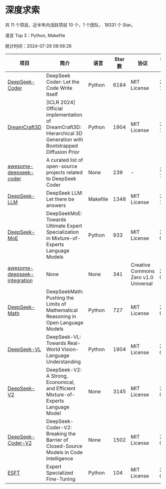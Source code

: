 # 深度求索

共 11 个项目，近半年内活跃项目 10 个，1 个团队， 18331 个 Star。

语言 Top 3：Python, Makefile

统计时间：2024-07-28 08:06:26

| 项目 | 简介 | 语言 | Star 数 | 协议 | 创建时间 | 最后更新时间 | 最后提交时间 |
| --- | --- | --- | --- | --- | --- | --- | --- |
| [DeepSeek-Coder](https://github.com/deepseek-ai/DeepSeek-Coder) | DeepSeek Coder: Let the Code Write Itself | Python | 6184 | MIT License | 2023-10-20 | 2024-07-27 | 2024-05-21 |
| [DreamCraft3D](https://github.com/deepseek-ai/DreamCraft3D) | [ICLR 2024] Official implementation of DreamCraft3D: Hierarchical 3D Generation with Bootstrapped Diffusion Prior | Python | 1904 | MIT License | 2023-10-23 | 2024-07-27 | 2024-06-09 |
| [awesome-deepseek-coder](https://github.com/deepseek-ai/awesome-deepseek-coder) | A curated list of open-source projects related to DeepSeek Coder | None | 239 | - | 2023-11-06 | 2024-07-27 | 2024-04-03 |
| [DeepSeek-LLM](https://github.com/deepseek-ai/DeepSeek-LLM) | DeepSeek LLM: Let there be answers | Makefile | 1348 | MIT License | 2023-11-29 | 2024-07-23 | 2024-02-04 |
| [DeepSeek-MoE](https://github.com/deepseek-ai/DeepSeek-MoE) | DeepSeekMoE: Towards Ultimate Expert Specialization in Mixture-of-Experts Language Models | Python | 933 | MIT License | 2024-01-02 | 2024-07-27 | 2024-01-16 |
| [awesome-deepseek-integration](https://github.com/deepseek-ai/awesome-deepseek-integration) | None | None | 341 | Creative Commons Zero v1.0 Universal | 2024-01-11 | 2024-07-27 | 2024-07-16 |
| [DeepSeek-Math](https://github.com/deepseek-ai/DeepSeek-Math) | DeepSeekMath: Pushing the Limits of Mathematical Reasoning in Open Language Models | Python | 727 | MIT License | 2024-02-05 | 2024-07-27 | 2024-04-15 |
| [DeepSeek-VL](https://github.com/deepseek-ai/DeepSeek-VL) | DeepSeek-VL: Towards Real-World Vision-Language Understanding | Python | 1904 | MIT License | 2024-03-07 | 2024-07-27 | 2024-04-24 |
| [DeepSeek-V2](https://github.com/deepseek-ai/DeepSeek-V2) | DeepSeek-V2: A Strong, Economical, and Efficient Mixture-of-Experts Language Model | None | 3145 | MIT License | 2024-04-22 | 2024-07-27 | 2024-06-26 |
| [DeepSeek-Coder-V2](https://github.com/deepseek-ai/DeepSeek-Coder-V2) | DeepSeek-Coder-V2: Breaking the Barrier of Closed-Source Models in Code Intelligence | None | 1502 | MIT License | 2024-06-14 | 2024-07-28 | 2024-07-03 |
| [ESFT](https://github.com/deepseek-ai/ESFT) | Expert Specialized Fine-Tuning | Python | 104 | MIT License | 2024-07-04 | 2024-07-26 | 2024-07-11 |
